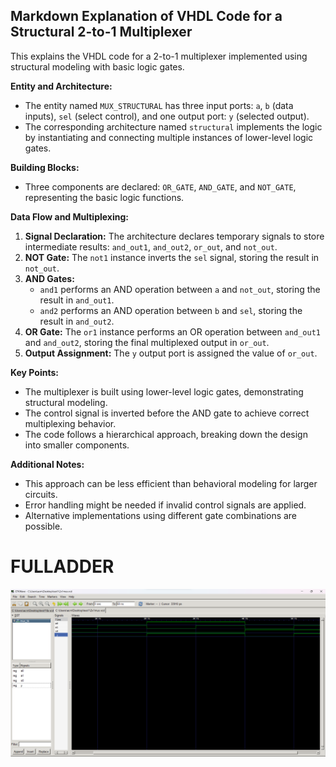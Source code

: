 ## Markdown Explanation of VHDL Code for a Structural 2-to-1 Multiplexer

This explains the VHDL code for a 2-to-1 multiplexer implemented using structural modeling with basic logic gates.

**Entity and Architecture:**

- The entity named `MUX_STRUCTURAL` has three input ports: `a`, `b` (data inputs), `sel` (select control), and one output port: `y` (selected output).
- The corresponding architecture named `structural` implements the logic by instantiating and connecting multiple instances of lower-level logic gates.

**Building Blocks:**

- Three components are declared: `OR_GATE`, `AND_GATE`, and `NOT_GATE`, representing the basic logic functions.

**Data Flow and Multiplexing:**

1. **Signal Declaration:** The architecture declares temporary signals to store intermediate results: `and_out1`, `and_out2`, `or_out`, and `not_out`.
2. **NOT Gate:** The `not1` instance inverts the `sel` signal, storing the result in `not_out`.
3. **AND Gates:**
    - `and1` performs an AND operation between `a` and `not_out`, storing the result in `and_out1`.
    - `and2` performs an AND operation between `b` and `sel`, storing the result in `and_out2`.
4. **OR Gate:** The `or1` instance performs an OR operation between `and_out1` and `and_out2`, storing the final multiplexed output in `or_out`.
5. **Output Assignment:** The `y` output port is assigned the value of `or_out`.

**Key Points:**

- The multiplexer is built using lower-level logic gates, demonstrating structural modeling.
- The control signal is inverted before the AND gate to achieve correct multiplexing behavior.
- The code follows a hierarchical approach, breaking down the design into smaller components.

**Additional Notes:**

- This approach can be less efficient than behavioral modeling for larger circuits.
- Error handling might be needed if invalid control signals are applied.
- Alternative implementations using different gate combinations are possible.



# FULLADDER
![Alt text](../Images/struct.png)
